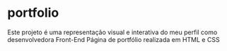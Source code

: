 # portfolio
Este projeto é uma representação visual e interativa do meu perfil como desenvolvedora Front-End Página de portfólio realizada em HTML e CSS
